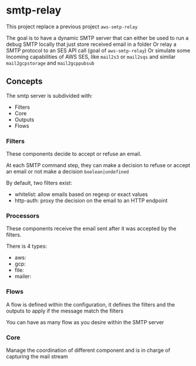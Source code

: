 # smtp-relay

This project replace a previous project `aws-smtp-relay` 

The goal is to have a dynamic SMTP server that can either be used to run a debug SMTP locally that just store received email in a folder
Or relay a SMTP protocol to an SES API call (goal of `aws-smtp-relay`)
Or simulate some Incoming capabilities of AWS SES, like `mail2s3` or `mail2sqs` and similar `mail2gcpstorage` and `mail2gcppubsub`

## Concepts

The smtp server is subdivided with:

 - Filters
 - Core
 - Outputs
 - Flows

### Filters

These components decide to accept or refuse an email.

At each SMTP command step, they can make a decision to refuse or accept an email or not make a decision `boolean|undefined`

By default, two filters exist: 

 - whitelist: allow emails based on regexp or exact values
 - http-auth: proxy the decision on the email to an HTTP endpoint
  
### Processors

These components receive the email sent after it was accepted by the filters.

There is 4 types:
 - aws: 
 - gcp:
 - file:
 - mailer:


### Flows

A flow is defined within the configuration, it defines the filters and the outputs to apply if the message match the filters

You can have as many flow as you desire within the SMTP server

### Core

Manage the coordination of different component and is in charge of capturing the mail stream